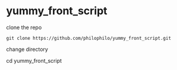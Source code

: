 # yummy_front_script

clone the repo

`git clone https://github.com/philophilo/yummy_front_script.git`

change directory

cd yummy_front_script
